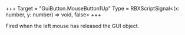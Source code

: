 +++
Target = "GuiButton.MouseButton1Up"
Type = RBXScriptSignal<(x: number, y: number) => void, false>
+++

Fired when the left mouse has released the GUI object.